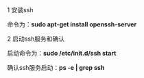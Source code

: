 1 安装ssh

命令为：**sudo apt-get install openssh-server**

2 启动ssh服务和确认

启动命令为：**sudo /etc/init.d/ssh start** 

确认ssh服务启动：**ps -e | grep ssh**